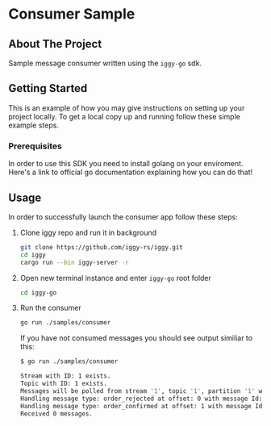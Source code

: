 # Consumer Sample

## About The Project

Sample message consumer written using the `iggy-go` sdk.

<!-- GETTING STARTED -->
## Getting Started

This is an example of how you may give instructions on setting up your project locally.
To get a local copy up and running follow these simple example steps.

### Prerequisites

In order to use this SDK you need to install golang on your enviroment. Here's a <a hfref="https://go.dev/doc/install">link to official go documentation</a> explaining how you can do that!

## Usage

In order to successfully launch the consumer app follow these steps:

1. Clone iggy repo and run it in background

    ```sh
    git clone https://github.com/iggy-rs/iggy.git
    cd iggy
    cargo run --bin iggy-server -r
    ```

2. Open new terminal instance and enter `iggy-go` root folder

    ```sh
    cd iggy-go
    ```

3. Run the consumer

    ```sh
    go run ./samples/consumer
    ```

    If you have not consumed messages you should see output similiar to this:

    ```sh
    $ go run ./samples/consumer

    Stream with ID: 1 exists.
    Topic with ID: 1 exists.
    Messages will be polled from stream '1', topic '1', partition '1' with interval 1000 ms.
    Handling message type: order_rejected at offset: 0 with message Id: 55ca2b5f-7a7d-48f3-95ab-7d41c702fef2 {Id:1 Timestamp:37314 Reason:Other}
    Handling message type: order_confirmed at offset: 1 with message Id: 2b5906c7-9a41-4f86-86de-8cceca023dc1 {Id:1 Price:215 Timestamp:28024}
    Received 0 messages.
    ```
